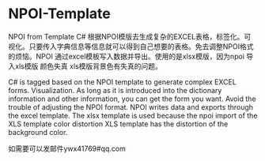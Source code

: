 # NPOI-Template
NPOI from Template
C# 根据NPOI模版去生成复杂的EXCEL表格，标签化。可视化。只要传入字典信息等信息就可以得到自己想要的表格。免去调整NPOI格式的烦恼。NPOI 通过excel模板写入数据并导出。使用的是xlsx模版，因为npoi 导入xls模版 颜色失真 xls模版背景色有失真的问题。

C# is tagged based on the NPOI template to generate complex EXCEL forms. Visualization. As long as it is introduced into the dictionary information and other information, you can get the form you want. Avoid the trouble of adjusting the NPOI format. NPOI writes data and exports through the excel template. The xlsx template is used because the npoi import of the XLS template color distortion XLS template has the distortion of the background color.

如需要可以发邮件ywx41769#qq.com


